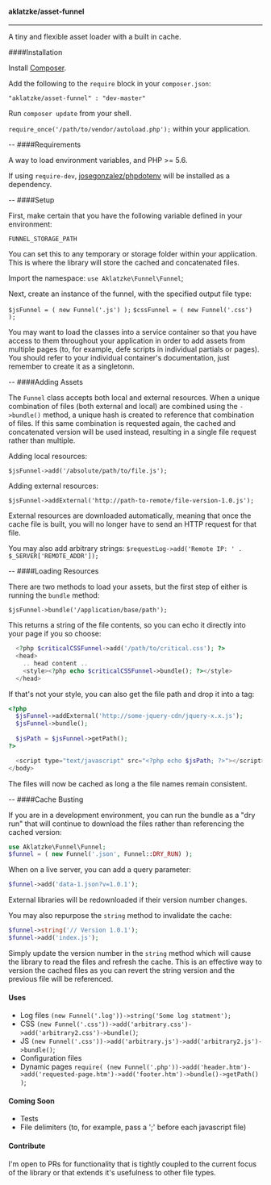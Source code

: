 #### aklatzke/asset-funnel
----

A tiny and flexible asset loader with a built in cache.

####Installation

Install [Composer](http://getcomposer.org/ "Composer").

Add the following to the `require` block in your `composer.json`:

`"aklatzke/asset-funnel" : "dev-master"`

Run `composer update` from your shell.

`require_once('/path/to/vendor/autoload.php');` within your application.

--
####Requirements

A way to load environment variables, and PHP >= 5.6.

If using `require-dev`, [josegonzalez/phpdotenv](https://github.com/josegonzalez/php-dotenv "dotenv") will be installed as a dependency.

--
####Setup

First, make certain that you have the following variable defined in your environment:

`FUNNEL_STORAGE_PATH`

You can set this to any temporary or storage folder within your application. This is where the library will store the cached and concatenated files.

Import the namespace: `use Aklatzke\Funnel\Funnel`;

Next, create an instance of the funnel, with the specified output file type:

`$jsFunnel = ( new Funnel('.js') );`
`$cssFunnel = ( new Funnel('.css') );`

You may want to load the classes into a service container so that you have access to them throughout your application in order to add assets from multiple pages (to, for example, defe scripts in individual partials or pages). You should refer to your individual container's documentation, just remember to create it as a singletonn.

-- 
####Adding Assets

The `Funnel` class accepts both local and external resources. When a unique combination of files (both external and local) are combined using the `->bundle()` method, a unique hash is created to reference that combination of files. If this same combination is requested again, the cached and concatenated version will be used instead, resulting in a single file request rather than multiple.

Adding local resources:

`$jsFunnel->add('/absolute/path/to/file.js');`

Adding external resources:

`$jsFunnel->addExternal('http://path-to-remote/file-version-1.0.js');`

External resources are downloaded automatically, meaning that once the cache file is built, you will no longer have to send an HTTP request for that file.

You may also add arbitrary strings:
`$requestLog->add('Remote IP: ' . $_SERVER['REMOTE_ADDR']);`

--
####Loading Resources

There are two methods to load your assets, but the first step of either is running the `bundle` method:

`$jsFunnel->bundle('/application/base/path');`

This returns a string of the file contents, so you can echo it directly into your page if you so choose:
```php
  <?php $criticalCSSFunnel->add('/path/to/critical.css'); ?>
  <head>
    .. head content ..
    <style><?php echo $criticalCSSFunnel->bundle(); ?></style>
  </head>
```
If that's not your style, you can also get the file path and drop it into a tag:
```php
<?php 
  $jsFunnel->addExternal('http://some-jquery-cdn/jquery-x.x.js'); 
  $jsFunnel->bundle();
  
  $jsPath = $jsFunnel->getPath();
?>

  <script type="text/javascript" src="<?php echo $jsPath; ?>"></script>
</body>
```
The files will now be cached as long a the file names remain consistent.

--
####Cache Busting

If you are in a development environment, you can run the bundle as a "dry run" that will continue to download the files rather than referencing the cached version:
```php
use Aklatzke\Funnel\Funnel;
$funnel = ( new Funnel('.json', Funnel::DRY_RUN) );
```
When on a live server, you can add a query parameter:
```php
$funnel->add('data-1.json?v=1.0.1');
```
External libraries will be redownloaded if their version number changes. 

You may also repurpose the `string` method to invalidate the cache:
```php
$funnel->string('// Version 1.0.1');
$funnel->add('index.js');
```
Simply update the version number in the `string` method which will cause the library to read the files and refresh the cache. This is an effective way to version the cached files as you can revert the string version and the previous file will be referenced.

#### Uses
- Log files `(new Funnel('.log'))->string('Some log statment');`
- CSS `(new Funnel('.css'))->add('arbitrary.css')->add('arbitrary2.css')->bundle()`;
- JS `(new Funnel('.css'))->add('arbitrary.js')->add('arbitrary2.js')->bundle()`;
- Configuration files
- Dynamic pages `require( (new Funnel('.php'))->add('header.htm')->add('requested-page.htm')->add('footer.htm')->bundle()->getPath() )`;

#### Coming Soon
- Tests
- File delimiters (to, for example, pass a ';' before each javascript file)

#### Contribute

I'm open to PRs for functionality that is tightly coupled to the current focus of the library or that extends it's usefulness to other file types.
















